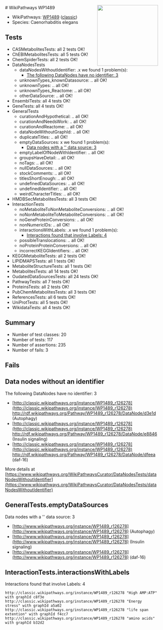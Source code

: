 <img style="float: right; width: 200px" src="https://upload.wikimedia.org/wikipedia/commons/thumb/8/83/Wplogo_with_text_500.png/640px-Wplogo_with_text_500.png" />
# WikiPathways WP1489

* WikiPathways: [WP1489](https://wikipathways.org/pathways/WP1489) ([classic](https://classic.wikipathways.org/instance/WP1489))
* Species: Caenorhabditis elegans
## Tests
* CASMetabolitesTests: all 2 tests OK!
* ChEBIMetabolitesTests: all 5 tests OK!
* ChemSpiderTests: all 2 tests OK!
* DataNodesTests
    * dataNodesWithoutIdentifier: .x we found 1 problem(s):
        * [The following DataNodes have no identifier: 3](#d2d32fa2)
    * unknownTypes_knownDatasource: .. all OK!
    * unknownTypes: .. all OK!
    * unknownTypes_Reactome: .. all OK!
    * otherDataSource: .. all OK!
* EnsemblTests: all 4 tests OK!
* GeneTests: all 4 tests OK!
* GeneralTests
    * curationAndHypothetical: .. all OK!
    * curationAndNeedsWork: .. all OK!
    * curationAndReactome: .. all OK!
    * dataNodeWithoutGraphId: .. all OK!
    * duplicateTitles: .. all OK!
    * emptyDataSources: x we found 1 problem(s):
        * [Data nodes with a '' data source: 3](#3d121fce)
    * emptyLabelOfNodeWithIdentifier: .. all OK!
    * groupsHaveDetail: .. all OK!
    * noTags: .. all OK!
    * nullDataSources: .. all OK!
    * stockComments: .. all OK!
    * titlesShortEnough: .. all OK!
    * undefinedDataSources: .. all OK!
    * undefinedIdentifier: .. all OK!
    * weirdCharacterTitles: .. all OK!
* HMDBSecMetabolitesTests: all 3 tests OK!
* InteractionTests
    * noMetaboliteToNonMetaboliteConversions: .. all OK!
    * noNonMetaboliteToMetaboliteConversions: .. all OK!
    * noGeneProteinConversions: .. all OK!
    * nonNumericIDs: .. all OK!
    * interactionsWithLabels: .x we found 1 problem(s):
        * [Interactions found that involve Labels: 4](#630d267b)
    * possibleTranslocations: .. all OK!
    * noProteinProteinConversions: .. all OK!
    * incorrectKEGGIdentifiers: .. all OK!
* KEGGMetaboliteTests: all 2 tests OK!
* LIPIDMAPSTests: all 1 tests OK!
* MetaboliteStructureTests: all 1 tests OK!
* MetabolitesTests: all 14 tests OK!
* OudatedDataSourcesTests: all 24 tests OK!
* PathwayTests: all 7 tests OK!
* ProteinsTests: all 2 tests OK!
* PubChemMetabolitesTests: all 3 tests OK!
* ReferencesTests: all 6 tests OK!
* UniProtTests: all 5 tests OK!
* WikidataTests: all 4 tests OK!


## Summary

* Number of test classes: 20
* Number of tests: 117
* Number of assertions: 235
* Number of fails: 3

## Fails

<a name="d2d32fa2" />

## Data nodes without an identifier

The following DataNodes have no identifier: 3

* [http://classic.wikipathways.org/instance/WP1489_r126278](http://classic.wikipathways.org/instance/WP1489_r126278) http://rdf.wikipathways.org/Pathway/WP1489_r126278/DataNode/d3e1d (Autophagy)
* [http://classic.wikipathways.org/instance/WP1489_r126278](http://classic.wikipathways.org/instance/WP1489_r126278) http://rdf.wikipathways.org/Pathway/WP1489_r126278/DataNode/e8846 (Insulin signaling)
* [http://classic.wikipathways.org/instance/WP1489_r126278](http://classic.wikipathways.org/instance/WP1489_r126278) http://rdf.wikipathways.org/Pathway/WP1489_r126278/DataNode/dfeea (daf-16)


More details at [https://www.wikipathways.org/WikiPathwaysCurator/DataNodesTests/dataNodesWithoutIdentifier](https://www.wikipathways.org/WikiPathwaysCurator/DataNodesTests/dataNodesWithoutIdentifier)

<a name="3d121fce" />

## GeneralTests.emptyDataSources

Data nodes with a '' data source: 3

* [http://www.wikipathways.org/instance/WP1489_r126278](http://www.wikipathways.org/instance/WP1489_r126278) (Autophagy)
* [http://www.wikipathways.org/instance/WP1489_r126278](http://www.wikipathways.org/instance/WP1489_r126278) (Insulin signaling)
* [http://www.wikipathways.org/instance/WP1489_r126278](http://www.wikipathways.org/instance/WP1489_r126278) (daf-16)


<a name="630d267b" />

## InteractionTests.interactionsWithLabels

Interactions found that involve Labels: 4
```
http://classic.wikipathways.org/instance/WP1489_r126278 "High AMP:ATP" with graphId c8f3e
http://classic.wikipathways.org/instance/WP1489_r126278 "Energy stress" with graphId a5a02
http://classic.wikipathways.org/instance/WP1489_r126278 "life span extention" with graphId f4cc7
http://classic.wikipathways.org/instance/WP1489_r126278 "amino acids" with graphId b32d2
```

